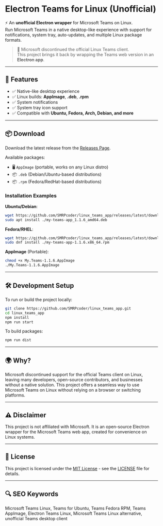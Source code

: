 # Electron Teams for Linux (Unofficial)

⚡ An **unofficial Electron wrapper** for Microsoft Teams on Linux.  
Run Microsoft Teams in a native desktop-like experience with support for notifications, system tray, auto-updates, and multiple Linux package formats.

> 🐧 Microsoft discontinued the official Linux Teams client.  
This project brings it back by wrapping the Teams web version in an **Electron app**.

---

## 🚀 Features

- ✅ Native-like desktop experience
- ✅ Linux builds: **AppImage**, **.deb**, **.rpm**
- ✅ System notifications
- ✅ System tray icon support
- ✅ Compatible with **Ubuntu, Fedora, Arch, Debian, and more**

---

## 📦 Download

Download the latest release from the [Releases Page](https://github.com/SMRPcoder/linux_teams_app/releases).

Available packages:
- 🖥️ `AppImage` (portable, works on any Linux distro)
- 📦 `.deb` (Debian/Ubuntu-based distributions)
- 📦 `.rpm` (Fedora/RedHat-based distributions)

### Installation Examples

**Ubuntu/Debian**:
```bash
wget https://github.com/SMRPcoder/linux_teams_app/releases/latest/download/my-teams-app_1.1.6_amd64.deb
sudo apt install ./my-teams-app_1.1.6_amd64.deb
```

**Fedora/RHEL**:
```bash
wget https://github.com/SMRPcoder/linux_teams_app/releases/latest/download/my-teams-app-1.1.6.x86_64.rpm
sudo dnf install ./my-teams-app-1.1.6.x86_64.rpm
```

**AppImage** (Portable):
```bash
chmod +x My.Teams-1.1.6.AppImage
./My.Teams-1.1.6.AppImage
```

---

## 🛠️ Development Setup

To run or build the project locally:

```bash
git clone https://github.com/SMRPcoder/linux_teams_app.git
cd linux_teams_app
npm install
npm run start
```

To build packages:
```bash
npm run dist
```

---

## 🌍 Why?

Microsoft discontinued support for the official Teams client on Linux, leaving many developers, open-source contributors, and businesses without a native solution. This project offers a seamless way to use Microsoft Teams on Linux without relying on a browser or switching platforms.

---

## ⚠️ Disclaimer

This project is not affiliated with Microsoft. It is an open-source Electron wrapper for the Microsoft Teams web app, created for convenience on Linux systems.

---

## 📜 License

This project is licensed under the [MIT License](LICENSE) - see the [LICENSE](LICENSE) file for details.

---

## 🔍 SEO Keywords

Microsoft Teams Linux, Teams for Ubuntu, Teams Fedora RPM, Teams AppImage, Electron Teams Linux, Microsoft Teams Linux alternative, unofficial Teams desktop client